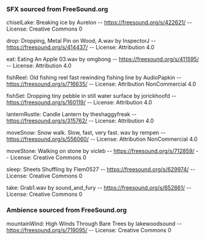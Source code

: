 
### SFX sourced from FreeSound.org

chiselLake: Breaking ice by Aurelon -- https://freesound.org/s/422621/ -- License: Creative Commons 0

drop: Dropping, Metal Pin on Wood, A.wav by InspectorJ -- https://freesound.org/s/414437/ -- License: Attribution 4.0

eat: Eating An Apple 03.wav by omgbong -- https://freesound.org/s/411595/ -- License: Attribution 4.0

fishReel: Old fishing reel fast rewinding fishing line by AudioPapkin -- https://freesound.org/s/716635/ -- License: Attribution NonCommercial 4.0

fishSet: Dropping tiny pebble in still water surface by jorickhoofd -- https://freesound.org/s/160119/ -- License: Attribution 4.0

lanternRustle: Candle Lantern by theshaggyfreak -- https://freesound.org/s/315762/ -- License: Attribution 4.0

moveSnow: Snow walk. Slow, fast, very fast. wav by rempen -- https://freesound.org/s/556060/ -- License: Attribution NonCommercial 4.0

moveStone: Walking on stone by vicleb -- https://freesound.org/s/712859/ -- License: Creative Commons 0

sleep: Sheets Shuffling by Flem0527 -- https://freesound.org/s/629974/ -- License: Creative Commons 0

take: Grab1.wav by sound_and_fury -- https://freesound.org/s/652661/ -- License: Creative Commons 0

### Ambience sourced from FreeSound.org

mountainWind: High Winds Through Bare Trees by lakewoodsound -- https://freesound.org/s/719095/ -- License: Creative Commons 0
